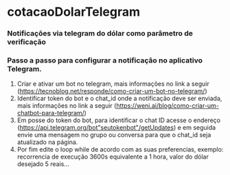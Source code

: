 # cotacaoDolarTelegram
### Notificações via telegram do dólar como parâmetro de verificação

### Passo a passo para configurar a notificação no aplicativo Telegram.

1. Criar e ativar um bot no telegram, mais informações no link a seguir (https://tecnoblog.net/responde/como-criar-um-bot-no-telegram/)
2. Identificar token do bot e o chat_id onde a notificação deve ser enviada, mais informações no link a seguir (https://weni.ai/blog/como-criar-um-chatbot-para-telegram/)
3. Em posse do token do bot, para identificar o chat ID acesse o endereço (https://api.telegram.org/bot"seutokenbot"/getUpdates) e em seguida envie uma mensagem no grupo ou conversa para que o chat_id seja atualizado na página.
4. Por fim edite o loop while de acordo com as suas preferencias, exemplo: recorrencia de execução 3600s equivalente a 1 hora, valor do dólar desejado 5 reais...


